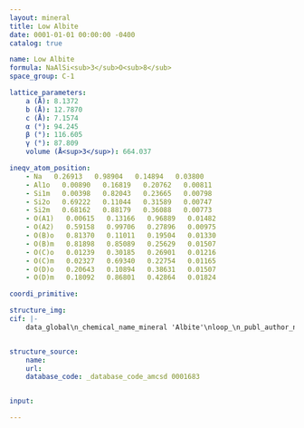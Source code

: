 ```yaml
---
layout: mineral
title: Low Albite
date: 0001-01-01 00:00:00 -0400
catalog: true

name: Low Albite
formula: NaAlSi<sub>3</sub>O<sub>8</sub>
space_group: C-1

lattice_parameters:
    a (Å): 8.1372
    b (Å): 12.7870
    c (Å): 7.1574
    α (°): 94.245
    β (°): 116.605
    γ (°): 87.809
    volume (Å<sup>3</sup>): 664.037

ineqv_atom_position: 
    - Na   0.26913   0.98904   0.14894   0.03800
    - Al1o   0.00890   0.16819   0.20762   0.00811
    - Si1m   0.00398   0.82043   0.23665   0.00798
    - Si2o   0.69222   0.11044   0.31589   0.00747
    - Si2m   0.68162   0.88179   0.36088   0.00773
    - O(A1)   0.00615   0.13166   0.96889   0.01482
    - O(A2)   0.59158   0.99706   0.27896   0.00975
    - O(B)o   0.81370   0.11011   0.19504   0.01330
    - O(B)m   0.81898   0.85089   0.25629   0.01507
    - O(C)o   0.01239   0.30185   0.26901   0.01216
    - O(C)m   0.02327   0.69340   0.22754   0.01165
    - O(D)o   0.20643   0.10894   0.38631   0.01507
    - O(D)m   0.18092   0.86801   0.42864   0.01824

coordi_primitive: 

structure_img: 
cif: |-
    data_global\n_chemical_name_mineral 'Albite'\nloop_\n_publ_author_name\n'Downs R T'\n'Hazen R M'\n'Finger L W'\n_journal_name_full 'American Mineralogist'\n_journal_volume 79 \n_journal_year 1994\n_journal_page_first 1042\n_journal_page_last 1052\n_publ_section_title\n;\n The high-pressure crystal chemistry of low albite and the origin of the\n pressure dependency of Al-Si ordering\n P = 0, constrained data set\n Note- sample is from Crete\n;\n_database_code_amcsd 0001683\n_chemical_formula_sum 'Na Al Si3 O8'\n_cell_length_a 8.1372\n_cell_length_b 12.7870\n_cell_length_c 7.1574\n_cell_angle_alpha 94.245\n_cell_angle_beta 116.605\n_cell_angle_gamma 87.809\n_cell_volume 664.037\n_exptl_crystal_density_diffrn      2.623\n_symmetry_space_group_name_H-M 'C -1'\nloop_\n_space_group_symop_operation_xyz\n  'x,y,z'\n  '1/2+x,1/2+y,z'\n  '-x,-y,-z'\n  '1/2-x,1/2-y,-z'\nloop_\n_atom_site_label\n_atom_site_fract_x\n_atom_site_fract_y\n_atom_site_fract_z\n_atom_site_U_iso_or_equiv\nNa   0.26913   0.98904   0.14894   0.03800\nAl1o   0.00890   0.16819   0.20762   0.00811\nSi1m   0.00398   0.82043   0.23665   0.00798\nSi2o   0.69222   0.11044   0.31589   0.00747\nSi2m   0.68162   0.88179   0.36088   0.00773\nO(A1)   0.00615   0.13166   0.96889   0.01482\nO(A2)   0.59158   0.99706   0.27896   0.00975\nO(B)o   0.81370   0.11011   0.19504   0.01330\nO(B)m   0.81898   0.85089   0.25629   0.01507\nO(C)o   0.01239   0.30185   0.26901   0.01216\nO(C)m   0.02327   0.69340   0.22754   0.01165\nO(D)o   0.20643   0.10894   0.38631   0.01507\nO(D)m   0.18092   0.86801   0.42864   0.01824\nloop_\n_atom_site_aniso_label\n_atom_site_aniso_U_11\n_atom_site_aniso_U_22\n_atom_site_aniso_U_33\n_atom_site_aniso_U_12\n_atom_site_aniso_U_13\n_atom_site_aniso_U_23\nNa 0.01773 0.05305 0.03721 -0.00484 0.01219 -0.02442\n\n


structure_source: 
    name:
    url:
    database_code: _database_code_amcsd 0001683


input:

---
```

